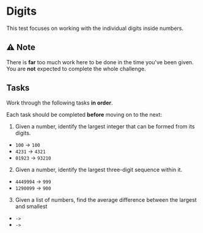 # Digits

This test focuses on working with the individual digits inside numbers.

## ⚠️ Note

There is **far** too much work here to be done in the time you've been given. You are **not** expected to complete the whole challenge. 

## Tasks

Work through the following tasks **in order**. 

Each task should be completed **before** moving on to the next:

1. Given a number, identify the largest integer that can be formed from its digits.
  - `100` -> `100`
  - `4231` -> `4321`
  - `01923` -> `93210`
2. Given a number, identify the largest three-digit sequence within it.
  - `4449994` -> `999`
  - `1290099` -> `900`
3. Given a list of numbers, find the average difference between the largest and smallest
  - `` -> ``
  - `` -> ``
